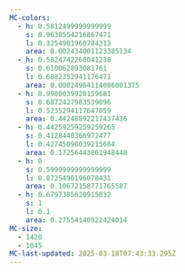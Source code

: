 ```yaml
---
MC-colors:
  - h: 0.5812499999999999
    s: 0.9638554216867471
    l: 0.3254901960784313
    area: 0.002434001123385134
  - h: 0.5824742268041238
    s: 0.610062893081761
    l: 0.6882352941176471
    area: 0.00024964114086001375
  - h: 0.9980039920159681
    s: 0.6872427983539096
    l: 0.5235294117647059
    area: 0.44248892217437436
  - h: 0.44259259259259265
    s: 0.4128440366972477
    l: 0.42745098039215684
    area: 0.17256443861948448
  - h: 0
    s: 0.5999999999999999
    l: 0.8725490196078431
    area: 0.10672158771765587
  - h: 0.6797385620915032
    s: 1
    l: 0.1
    area: 0.27554140922424014
MC-size:
  - 1420
  - 1045
MC-last-updated: 2025-03-18T07:43:33.295Z
---
```

